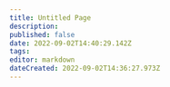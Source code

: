 ```yaml
---
title: Untitled Page
description: 
published: false
date: 2022-09-02T14:40:29.142Z
tags: 
editor: markdown
dateCreated: 2022-09-02T14:36:27.973Z
---
```


</div>